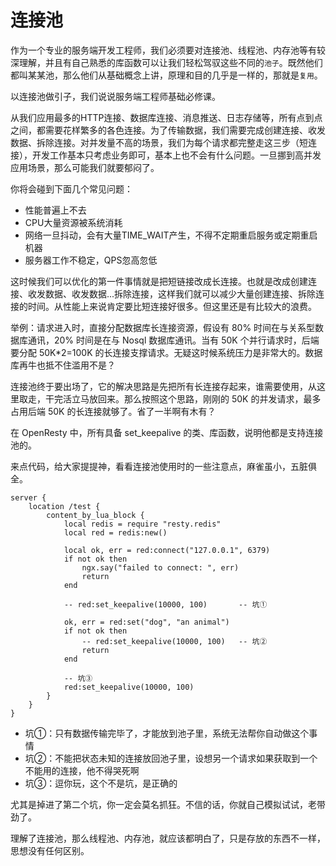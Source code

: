 # 连接池

作为一个专业的服务端开发工程师，我们必须要对连接池、线程池、内存池等有较深理解，并且有自己熟悉的库函数可以让我们轻松驾驭这些不同的`池子`。既然他们都叫某某池，那么他们从基础概念上讲，原理和目的几乎是一样的，那就是`复用`。

以连接池做引子，我们说说服务端工程师基础必修课。

从我们应用最多的HTTP连接、数据库连接、消息推送、日志存储等，所有点到点之间，都需要花样繁多的各色连接。为了传输数据，我们需要完成创建连接、收发数据、拆除连接。对并发量不高的场景，我们为每个请求都完整走这三步（短连接），开发工作基本只考虑业务即可，基本上也不会有什么问题。一旦挪到高并发应用场景，那么可能我们就要郁闷了。

你将会碰到下面几个常见问题：

* 性能普遍上不去
* CPU大量资源被系统消耗
* 网络一旦抖动，会有大量TIME_WAIT产生，不得不定期重启服务或定期重启机器
* 服务器工作不稳定，QPS忽高忽低

这时候我们可以优化的第一件事情就是把短链接改成长连接。也就是改成创建连接、收发数据、收发数据...拆除连接，这样我们就可以减少大量创建连接、拆除连接的时间。从性能上来说肯定要比短连接好很多。但这里还是有比较大的浪费。

举例：请求进入时，直接分配数据库长连接资源，假设有 80% 时间在与关系型数据库通讯，20% 时间是在与 Nosql 数据库通讯。当有 50K 个并行请求时，后端要分配 50K*2=100K 的长连接支撑请求。无疑这时候系统压力是非常大的。数据库再牛也抵不住滥用不是？

连接池终于要出场了，它的解决思路是先把所有长连接存起来，谁需要使用，从这里取走，干完活立马放回来。那么按照这个思路，刚刚的 50K 的并发请求，最多占用后端 50K 的长连接就够了。省了一半啊有木有？

在 OpenResty 中，所有具备 set_keepalive 的类、库函数，说明他都是支持连接池的。

来点代码，给大家提提神，看看连接池使用时的一些注意点，麻雀虽小，五脏俱全。

```
server {
    location /test {
        content_by_lua_block {
            local redis = require "resty.redis"
            local red = redis:new()

            local ok, err = red:connect("127.0.0.1", 6379)
            if not ok then
                ngx.say("failed to connect: ", err)
                return
            end

            -- red:set_keepalive(10000, 100)       -- 坑①

            ok, err = red:set("dog", "an animal")
            if not ok then
                -- red:set_keepalive(10000, 100)   -- 坑②
                return
            end

            -- 坑③
            red:set_keepalive(10000, 100)
        }
    }
}
```

* 坑①：只有数据传输完毕了，才能放到池子里，系统无法帮你自动做这个事情
* 坑②：不能把状态未知的连接放回池子里，设想另一个请求如果获取到一个不能用的连接，他不得哭死啊
* 坑③：逗你玩，这个不是坑，是正确的

尤其是掉进了第二个坑，你一定会莫名抓狂。不信的话，你就自己模拟试试，老带劲了。

理解了连接池，那么线程池、内存池，就应该都明白了，只是存放的东西不一样，思想没有任何区别。
